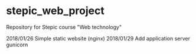 # stepic_web_project
Repository for Stepic course  "Web technology"

2018/01/26
Simple static website (nginx)
2018/01/29
Add application server gunicorn
